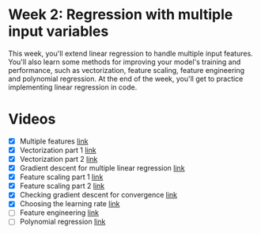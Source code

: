 # Week 2: Regression with multiple input variables

This week, you'll extend linear regression to handle multiple input features. You'll also learn some methods for improving your model's training and performance, such as vectorization, feature scaling, feature engineering and polynomial regression. At the end of the week, you'll get to practice implementing linear regression in code.

# Videos
  - [x] Multiple features [link](https://www.coursera.org/learn/machine-learning/lecture/gFuSx/multiple-features)
  - [x] Vectorization part 1 [link](https://www.coursera.org/learn/machine-learning/lecture/ismjc/vectorization-part-1)
  - [x] Vectorization part 2 [link](https://www.coursera.org/learn/machine-learning/lecture/p2Nqv/vectorization-part-2)
  - [x] Gradient descent for multiple linear regression [link](https://www.coursera.org/learn/machine-learning/lecture/ltMMp/gradient-descent-for-multiple-linear-regression)
  - [x] Feature scaling part 1 [link](https://www.coursera.org/learn/machine-learning/lecture/KMDV3/feature-scaling-part-1)
  - [x] Feature scaling part 2 [link](https://www.coursera.org/learn/machine-learning/lecture/akapu/feature-scaling-part-2)
  - [x] Checking gradient descent for convergence [link](https://www.coursera.org/learn/machine-learning/lecture/rOTkB/checking-gradient-descent-for-convergence)
  - [x] Choosing the learning rate [link](https://www.coursera.org/learn/machine-learning/lecture/10ZVv/choosing-the-learning-rate)
  - [ ] Feature engineering [link](https://www.coursera.org/learn/machine-learning/lecture/dgZYR/feature-engineering)
  - [ ] Polynomial regression [link](https://www.coursera.org/learn/machine-learning/lecture/OnGhN/polynomial-regression)
